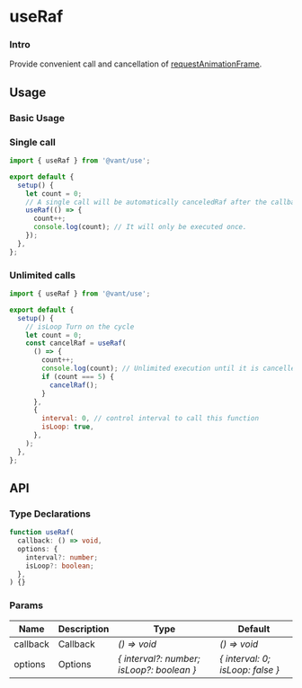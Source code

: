 # useRaf

### Intro

Provide convenient call and cancellation of [requestAnimationFrame](https://developer.mozilla.org/en-US/docs/Web/API/window/requestAnimationFrame).

## Usage

### Basic Usage

### Single call

```js
import { useRaf } from '@vant/use';

export default {
  setup() {
    let count = 0;
    // A single call will be automatically canceledRaf after the callback is executed.
    useRaf(() => {
      count++;
      console.log(count); // It will only be executed once.
    });
  },
};
```

### Unlimited calls

```js
import { useRaf } from '@vant/use';

export default {
  setup() {
    // isLoop Turn on the cycle
    let count = 0;
    const cancelRaf = useRaf(
      () => {
        count++;
        console.log(count); // Unlimited execution until it is cancelled.
        if (count === 5) {
          cancelRaf();
        }
      },
      {
        interval: 0, // control interval to call this function
        isLoop: true,
      },
    );
  },
};
```

## API

### Type Declarations

```ts
function useRaf(
  callback: () => void,
  options: {
    interval?: number;
    isLoop?: boolean;
  },
) {}
```

### Params

| Name | Description | Type | Default |
| --- | --- | --- | --- |
| callback | Callback | _() => void_ | _() => void_ |
| options | Options | _{ interval?: number; isLoop?: boolean }_ | _{ interval: 0; isLoop: false }_ |
